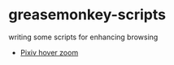 # greasemonkey-scripts
writing some scripts for enhancing browsing

* [Pixiv hover zoom](https://greasyfork.org/zh-TW/scripts/10906-pixiv-hover-zoom)
